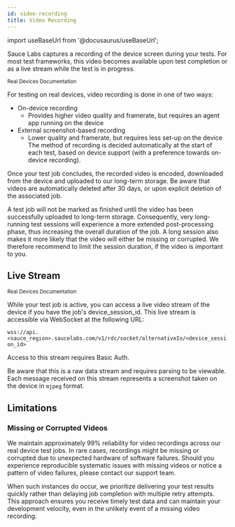 ```yaml
---
id: video-recording
title: Video Recording
---
```


import useBaseUrl from '@docusaurus/useBaseUrl';

Sauce Labs captures a recording of the device screen during your tests. For most test frameworks, this video becomes available upon test completion or as a live stream while the test is in progress.

<p><small><span className="sauceGreen">Real Devices Documentation</span></small></p>

For testing on real devices, video recording is done in one of two ways:
- On-device recording
  - Provides higher video quality and framerate, but requires an agent app running on the device
- External screenshot-based recording
  - Lower quality and framerate, but requires less set-up on the device
The method of recording is decided automatically at the start of each test, based on device support (with a preference towards on-device recording).

Once your test job concludes, the recorded video is encoded, downloaded from the device and uploaded to our long-term storage. Be aware that videos are automatically deleted after 30 days, or upon explicit deletion of the associated job.

A test job will not be marked as finished until the video has been successfully uploaded to long-term storage. Consequently, very long-running test sessions will experience a more extended post-processing phase, thus increasing the overall duration of the job. A long session also makes it more likely that the video will either be missing or corrupted. We therefore recommend to limit the session duration, if the video is important to you.

## Live Stream

<p><small><span className="sauceGreen">Real Devices Documentation</span></small></p>

While your test job is active, you can access a live video stream of the device if you have the job's device_session_id. This live stream is accessible via WebSocket at the following URL:

`wss://api.<sauce_region>.saucelabs.com/v1/rdc/socket/alternativeIo/<device_session_id>`

Access to this stream requires Basic Auth.

Be aware that this is a raw data stream and requires parsing to be viewable. Each message received on this stream represents a screenshot taken on the device in `mjpeg` format.


## Limitations

### Missing or Corrupted Videos

We maintain approximately 99% reliability for video recordings across our real device test jobs. In rare cases, recordings might be missing or corrupted due to unexpected hardware of software failures. Should you experience reproducible systematic issues with missing videos or notice a pattern of video failures, please contact our support team.

When such instances do occur, we prioritize delivering your test results quickly rather than delaying job completion with multiple retry attempts. This approach ensures you receive timely test data and can maintain your development velocity, even in the unlikely event of a missing video recording.